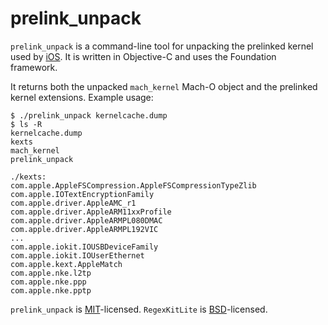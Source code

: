 prelink_unpack
========

`prelink_unpack` is a command-line tool for unpacking the prelinked kernel used by [iOS](http://www.apple.com/iphone/ios4/). It is written in Objective-C and uses the Foundation framework. 

It returns both the unpacked `mach_kernel` Mach-O object and the prelinked kernel extensions. Example usage:

    $ ./prelink_unpack kernelcache.dump 
    $ ls -R
    kernelcache.dump
    kexts
    mach_kernel
    prelink_unpack

    ./kexts:
    com.apple.AppleFSCompression.AppleFSCompressionTypeZlib
    com.apple.IOTextEncryptionFamily
    com.apple.driver.AppleAMC_r1
    com.apple.driver.AppleARM11xxProfile
    com.apple.driver.AppleARMPL080DMAC
    com.apple.driver.AppleARMPL192VIC
    ...
    com.apple.iokit.IOUSBDeviceFamily
    com.apple.iokit.IOUserEthernet
    com.apple.kext.AppleMatch
    com.apple.nke.l2tp
    com.apple.nke.ppp
    com.apple.nke.pptp

`prelink_unpack` is [MIT](http://www.opensource.org/licenses/mit-license.html)-licensed. `RegexKitLite` is [BSD](http://www.opensource.org/licenses/bsd-license.php)-licensed. 